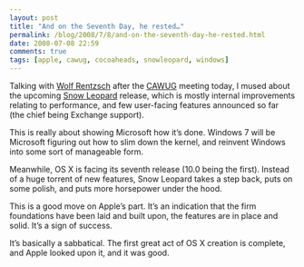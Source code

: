 ```yaml
---
layout: post
title: "And on the Seventh Day, he rested…"
permalink: /blog/2008/7/8/and-on-the-seventh-day-he-rested.html
date: 2008-07-08 22:59
comments: true
tags: [apple, cawug, cocoaheads, snowleopard, windows]
---
```

Talking with [Wolf Rentzsch][] after the [CAWUG][] meeting today, I
mused about the upcoming [Snow Leopard][] release, which is mostly
internal improvements relating to performance, and few user-facing
features announced so far (the chief being Exchange support).

This is really about showing Microsoft how it’s done. Windows 7 will be
Microsoft figuring out how to slim down the kernel, and reinvent Windows
into some sort of manageable form.
<!--more-->
Meanwhile, OS X is facing its seventh release (10.0 being the first).
Instead of a huge torrent of new features, Snow Leopard takes a step
back, puts on some polish, and puts more horsepower under the hood.

This is a good move on Apple’s part. It’s an indication that the firm
foundations have been laid and built upon, the features are in place and
solid. It’s a sign of success.

It’s basically a sabbatical. The first great act of OS X creation is
complete, and Apple looked upon it, and it was good.

  [Wolf Rentzsch]: http://www.rentzsch.com/
  [CAWUG]: http://groups.google.com/group/cawug
  [Snow Leopard]: http://www.apple.com/macosx/snowleopard/
